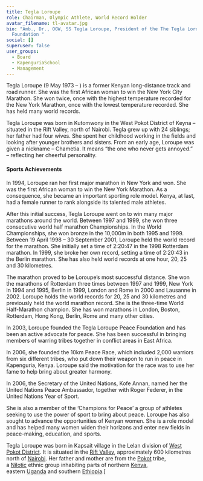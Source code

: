 ```yaml
---
title: Tegla Loroupe
role: Chairman, Olympic Athlete, World Record Holder
avatar_filename: tl-avatar.jpg
bio: "Amb., Dr., OGW, SS Tegla Loroupe, President of the The Tegla Loroupe Peace
  Foundation "
social: []
superuser: false
user_groups:
  - Board
  - KapenguriaSchool
  - Management
---
```

Tegla Loroupe (9 May 1973 – ) is a former Kenyan long-distance track and road runner. She was the first African woman to win the New York City Marathon. She won twice, once with the highest temperature recorded for the New York Marathon, once with the lowest temperature recorded.  She has held many world records.

Tegla Loroupe was born in Kutomwony in the West Pokot District of Keyna – situated in the Rift Valley, north of Nairobi. Tegla grew up with 24 siblings; her father had four wives. She spent her childhood working in the fields and looking after younger brothers and sisters. From an early age, Loroupe was given a nickname – Chametia. It means “the one who never gets annoyed.” – reflecting her cheerful personality.

#### Sports Achievements

In 1994, Loroupe ran her first major marathon in New York and won. She was the first African woman to win the New York Marathon. As a consequence, she became an important sporting role model. Kenya, at last, had a female runner to rank alongside its talented male athletes. 

After this initial success, Tegla Loroupe went on to win many major marathons around the world. Between 1997 and 1999, she won three consecutive world half marathon Championships. In the World Championships, she won bronze in the 10,000m in both 1995 and 1999. Between 19 April 1998 – 30 September 2001, Loroupe held the world record for the marathon. She initially set a time of 2:20:47 in the 1998 Rotterdam marathon. In 1999, she broke her own record, setting a time of 2:20:43 in the Berlin marathon. She has also held world records at one hour, 20, 25 and 30 kilometres.

The marathon proved to be Loroupe’s most successful distance. She won the marathons of Rotterdam three times between 1997 and 1999, New York in 1994 and 1995, Berlin in 1999, London and Rome in 2000 and Lausanne in 2002. Loroupe holds the world records for 20, 25 and 30 kilometres and previously held the world marathon record. She is the three-time World Half-Marathon champion.  She has won marathons in London, Boston, Rotterdam, Hong Kong, Berlin, Rome and many other cities.

In 2003, Loroupe founded the Tegla Loroupe Peace Foundation and has been an active advocate for peace. She has been successful in bringing members of warring tribes together in conflict areas in East Africa. 

In 2006, she founded the 10km Peace Race, which included 2,000 warriors from six different tribes, who put down their weapon to run in peace in Kapenguria, Kenya. Loroupe said the motivation for the race was to use her fame to help bring about greater harmony.

In 2006, the Secretary of the United Nations, Kofe Annan, named her the United Nations Peace Ambassador, together with Roger Federer, in the United Nations Year of Sport.

She is also a member of the ‘Champions for Peace’ a group of athletes seeking to use the power of sport to bring about peace. Loroupe has also sought to advance the opportunities of Kenyan women. She is a role model and has helped many women widen their horizons and enter new fields in peace-making, education, and sports.



Tegla Loroupe was born in Kapsait village in the Lelan division of [West Pokot District](https://en.wikipedia.org/wiki/West_Pokot_District "West Pokot District"). It is situated in the [Rift Valley](https://en.wikipedia.org/wiki/Great_Rift_Valley,_Kenya "Great Rift Valley, Kenya"), approximately 600 kilometres north of [Nairobi](https://en.wikipedia.org/wiki/Nairobi "Nairobi"). Her father and mother are from the [Pokot](https://en.wikipedia.org/wiki/Pokot_people "Pokot people") tribe, a [Nilotic](https://en.wikipedia.org/wiki/Nilotic_peoples "Nilotic peoples") ethnic group inhabiting parts of northern [Kenya](https://en.wikipedia.org/wiki/Kenya "Kenya"), eastern [Uganda](https://en.wikipedia.org/wiki/Uganda "Uganda") and southern [Ethiopia](https://en.wikipedia.org/wiki/Ethiopia "Ethiopia").[[](https://en.wikipedia.org/wiki/Tegla_Loroupe#cite_note-nyt-3)

